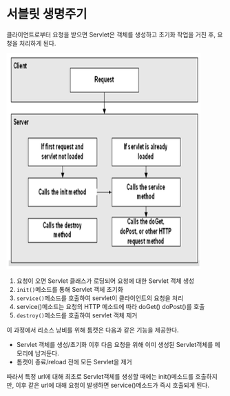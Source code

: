 # 서블릿 생명주기

클라이언트로부터 요청을 받으면 Servlet은 객체를 생성하고 초기화 작업을 거친 후, 요청을 처리하게 된다.

<img src="/assets/images/servlet/servlet_lifecycle_overview.png" width="450" height="500">

1. 요청이 오면 Servlet 클래스가 로딩되어 요청에 대한 Servlet 객체 생성
2. `init()`메소드를 통해 Servlet 객체 초기화
3. `service()`메소드를 호출하여 servlet이 클라이언트의 요청을 처리
4. service()메소드는 요청의 HTTP 메소드에 따라 doGet() doPost()를 호출
5. `destroy()`메소드를 호출하여 servlet 객체 제거

이 과정에서 리소스 낭비를 위해 톰캣은 다음과 같은 기능을 제공한다.

- Servlet 객체를 생성/초기화 이후 다음 요청을 위해 이미 생성된 Servlet객체를 메모리에 남겨둔다.
- 톰캣이 종료/reload 전에 모든 Servlet을 제거

따라서 특정 url에 대해 최초로 Servlet객체를 생성할 때에는 init()메소드를 호출하지만, 이후 같은 url에 대해 요청이 발생하면 service()메소드가 즉시 호출되게 된다.

